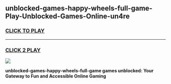 
## unblocked-games-happy-wheels-full-game-Play-Unblocked-Games-Online-un4re
<h3>
<a href="https://premium76.site?title=unblocked-games-happy-wheels-full-game&ref=24A">CLICK TO PLAY</a></h3>
<hr>

<h3>
<a href="https://premium76.site?title=unblocked-games-happy-wheels-full-game&ref=24A">CLICK 2 PLAY</a>
  
</h3>

<a href="https://premium76.site?title=unblocked-games-happy-wheels-full-game&ref=24A"><img src="https://clearcache.store/games.png"></a>


**unblocked-games-happy-wheels-full-game games unblocked: Your Gateway to Fun and Accessible Online Gaming**
